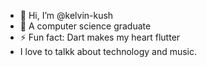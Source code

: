 - 👋 Hi, I’m @kelvin-kush
- 🌱 A computer science graduate
- ⚡ Fun fact: Dart makes my heart flutter
- I love to talkk about technology and music.

<!---
kelvin-kush/kelvin-kush is a ✨ special ✨ repository because its `README.md` (this file) appears on your GitHub profile.
You can click the Preview link to take a look at your changes.
--->
